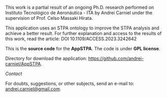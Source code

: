 This work is a partial result of an ongoing Ph.D. research performed on Instituto Tecnológico de Aeronáutica - ITA by Andrei Carniel under the supervision of Prof. Celso Massaki Hirata.

This application uses an STPA ontology to improve the STPA analysis and achieve a better result. For further explanation and access to the results of this work, read the article: DOI 10.1109/ACCESS.2023.3242642

This is the  **source code** for the **AppSTPA**. The code is under **GPL license**.

Directory for download the application: https://github.com/andrei-carniel/AppSTPA.

*Contact*

For doubts, suggestions, or other subjects, send an e-mail to: andrei.carniel@gmail.com.
